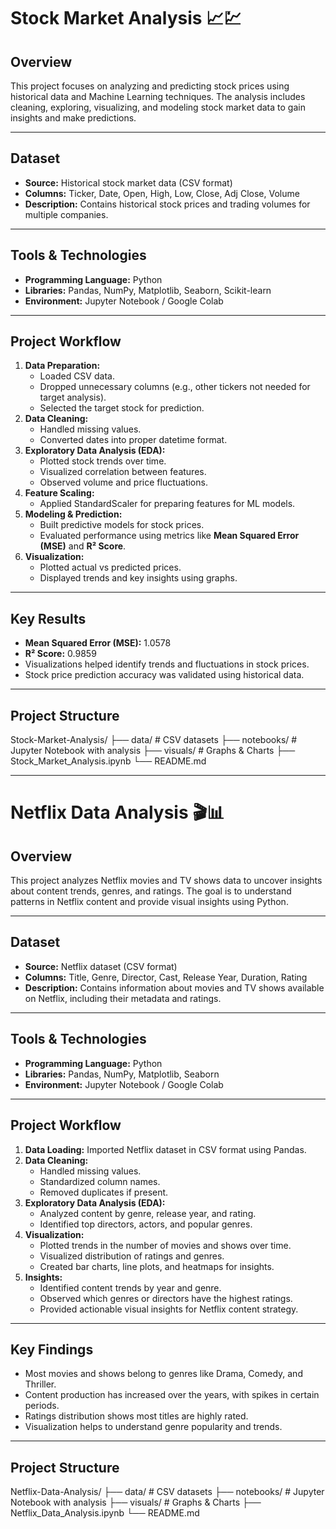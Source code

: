 # Stock Market Analysis 📈💹

## Overview
This project focuses on analyzing and predicting stock prices using historical data and Machine Learning techniques. The analysis includes cleaning, exploring, visualizing, and modeling stock market data to gain insights and make predictions.

---

## Dataset
- **Source:** Historical stock market data (CSV format)
- **Columns:** Ticker, Date, Open, High, Low, Close, Adj Close, Volume
- **Description:** Contains historical stock prices and trading volumes for multiple companies.

---

## Tools & Technologies
- **Programming Language:** Python
- **Libraries:** Pandas, NumPy, Matplotlib, Seaborn, Scikit-learn
- **Environment:** Jupyter Notebook / Google Colab

---

## Project Workflow
1. **Data Preparation:** 
   - Loaded CSV data.
   - Dropped unnecessary columns (e.g., other tickers not needed for target analysis).
   - Selected the target stock for prediction.
2. **Data Cleaning:** 
   - Handled missing values.
   - Converted dates into proper datetime format.
3. **Exploratory Data Analysis (EDA):** 
   - Plotted stock trends over time.
   - Visualized correlation between features.
   - Observed volume and price fluctuations.
4. **Feature Scaling:** 
   - Applied StandardScaler for preparing features for ML models.
5. **Modeling & Prediction:** 
   - Built predictive models for stock prices.
   - Evaluated performance using metrics like **Mean Squared Error (MSE)** and **R² Score**.
6. **Visualization:** 
   - Plotted actual vs predicted prices.
   - Displayed trends and key insights using graphs.

---

## Key Results
- **Mean Squared Error (MSE):** 1.0578  
- **R² Score:** 0.9859  
- Visualizations helped identify trends and fluctuations in stock prices.  
- Stock price prediction accuracy was validated using historical data.

---

## Project Structure
Stock-Market-Analysis/
├── data/ # CSV datasets
├── notebooks/ # Jupyter Notebook with analysis
├── visuals/ # Graphs & Charts
├── Stock_Market_Analysis.ipynb
└── README.md

------------------------------------------------------------------------------------------------

# Netflix Data Analysis 🎬📊

## Overview
This project analyzes Netflix movies and TV shows data to uncover insights about content trends, genres, and ratings. The goal is to understand patterns in Netflix content and provide visual insights using Python.

---

## Dataset
- **Source:** Netflix dataset (CSV format)
- **Columns:** Title, Genre, Director, Cast, Release Year, Duration, Rating
- **Description:** Contains information about movies and TV shows available on Netflix, including their metadata and ratings.

---

## Tools & Technologies
- **Programming Language:** Python
- **Libraries:** Pandas, NumPy, Matplotlib, Seaborn
- **Environment:** Jupyter Notebook / Google Colab

---

## Project Workflow
1. **Data Loading:** Imported Netflix dataset in CSV format using Pandas.
2. **Data Cleaning:** 
   - Handled missing values.
   - Standardized column names.
   - Removed duplicates if present.
3. **Exploratory Data Analysis (EDA):** 
   - Analyzed content by genre, release year, and rating.
   - Identified top directors, actors, and popular genres.
4. **Visualization:** 
   - Plotted trends in the number of movies and shows over time.
   - Visualized distribution of ratings and genres.
   - Created bar charts, line plots, and heatmaps for insights.
5. **Insights:** 
   - Identified content trends by year and genre.
   - Observed which genres or directors have the highest ratings.
   - Provided actionable visual insights for Netflix content strategy.

---

## Key Findings
- Most movies and shows belong to genres like Drama, Comedy, and Thriller.  
- Content production has increased over the years, with spikes in certain periods.  
- Ratings distribution shows most titles are highly rated.  
- Visualization helps to understand genre popularity and trends.

---

## Project Structure
Netflix-Data-Analysis/
├── data/                  # CSV datasets
├── notebooks/             # Jupyter Notebook with analysis
├── visuals/               # Graphs & Charts
├── Netflix_Data_Analysis.ipynb
└── README.md



